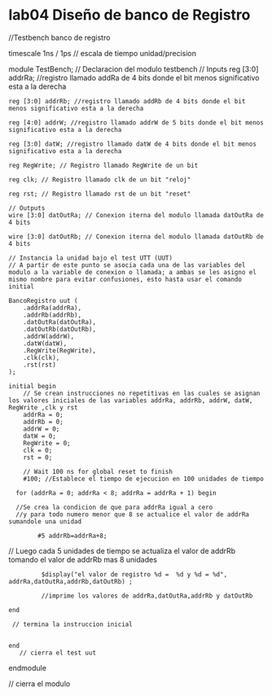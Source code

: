 # lab04 Diseño de banco de Registro

//Testbench banco de registro

timescale 1ns / 1ps
// escala de tiempo unidad/precision

module TestBench;
// Declaracion del modulo testbench
	// Inputs
	reg [3:0] addrRa; //registro llamado addRa de 4 bits donde el bit menos significativo esta a la derecha
	
	reg [3:0] addrRb; //registro llamado addRb de 4 bits donde el bit menos significativo esta a la derecha
	
	reg [4:0] addrW; //registro llamado addrW de 5 bits donde el bit menos significativo esta a la derecha
	
	reg [3:0] datW; //registro llamado datW de 4 bits donde el bit menos significativo esta a la derecha
	
	reg RegWrite; // Registro llamado RegWrite de un bit 
	
	reg clk; // Registro llamado clk de un bit "reloj"
	
	reg rst; // Registro llamado rst de un bit "reset"

	// Outputs
	wire [3:0] datOutRa; // Conexion iterna del modulo llamada datOutRa de 4 bits
	
	wire [3:0] datOutRb; // Conexion iterna del modulo llamada datOutRb de 4 bits

	// Instancia la unidad bajo el test UTT (UUT)
	// A partir de este punto se asocia cada una de las variables del modulo a la variable de conexion o llamada; a ambas se les asigno el mismo nombre para evitar confusiones, esto hasta usar el comando initial
	
	BancoRegistro uut (
		.addrRa(addrRa), 
		.addrRb(addrRb), 
		.datOutRa(datOutRa), 
		.datOutRb(datOutRb), 
		.addrW(addrW), 
		.datW(datW), 
		.RegWrite(RegWrite), 
		.clk(clk), 
		.rst(rst)
	);

	initial begin
		// Se crean instrucciones no repetitivas en las cuales se asignan los valores iniciales de las variables addrRa, addrRb, addrW, datW, RegWrite ,clk y rst 
		addrRa = 0;
		addrRb = 0;
		addrW = 0;
		datW = 0;
		RegWrite = 0;
		clk = 0;
		rst = 0;

		// Wait 100 ns for global reset to finish
		#100; //Establece el tiempo de ejecucion en 100 unidades de tiempo
		
      for (addrRa = 0; addrRa < 8; addrRa = addrRa + 1) begin
      
      //Se crea la condicion de que para addrRa igual a cero
      //y para todo numero menor que 8 se actualice el valor de addrRa sumandole una unidad
			
			#5 addrRb=addrRa+8;
// Luego cada 5 unidades de tiempo se actualiza el valor de addrRb tomando el valor de addrRb mas 8 unidades	

			 $display("el valor de registro %d =  %d y %d = %d", addrRa,datOutRa,addrRb,datOutRb) ;
			 
			 //imprime los valores de addrRa,datOutRa,addrRb y datOutRb
			 
    end
    
	 // termina la instruccion inicial
	 
			
	end
       // cierra el test uut
       
endmodule

 // cierra el modulo 
 
 
